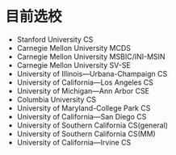 # 目前选校

- Stanford University CS
- Carnegie Mellon University MCDS
- Carnegie Mellon University MSBIC/INI-MSIN
- Carnegie Mellon University SV-SE
- University of Illinois—Urbana-Champaign CS
- University of California—Los Angeles CS
- University of Michigan—Ann Arbor CSE
- Columbia University CS
- University of Maryland-College Park CS
- University of California—San Diego CS
- University of Southern California CS(general)
- University of Southern California CS(MM)
- University of California—Irvine CS
